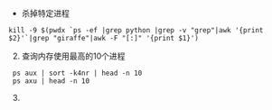 * 杀掉特定进程
```
kill -9 $(pwdx `ps -ef |grep python |grep -v "grep"|awk '{print $2}'`|grep "giraffe"|awk -F "[:]" '{print $1}')
```
2. 查询内存使用最高的10个进程
```
 ps aux | sort -k4nr | head -n 10
 ps axu | head -n 10
```
3. 